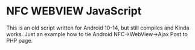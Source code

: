 # NFC WEBVIEW JavaScript

This is an old script written for Android 10-14, but still compiles and Kinda works.
Just an example how to tie Android NFC->WebView->Ajax Post to PHP page.
